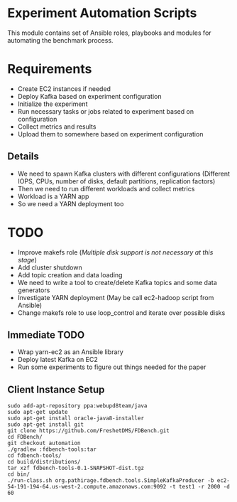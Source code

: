 # Experiment Automation Scripts

This module contains set of Ansible roles, playbooks and modules for automating the benchmark process.

# Requirements

* Create EC2 instances if needed
* Deploy Kafka based on experiment configuration
* Initialize the experiment
* Run necessary tasks or jobs related to experiment based on configuration
* Collect metrics and results
* Upload them to somewhere based on experiment configuration

## Details

* We need to spawn Kafka clusters with different configurations (Different IOPS, CPUs, number of disks, default partitions, replication factors)
* Then we need to run different workloads and collect metrics
* Workload is a YARN app
* So we need a YARN deployment too

# TODO

* Improve makefs role (*Multiple disk support is not necessary at this stage*)
* Add cluster shutdown
* Add topic creation and data loading
* We need to write a tool to create/delete Kafka topics and some data generators
* Investigate YARN deployment (May be call ec2-hadoop script from Ansible)
* Change makefs role to use loop_control and iterate over possible disks

## Immediate TODO

* Wrap yarn-ec2 as an Ansible library
* Deploy latest Kafka on EC2
* Run some experiments to figure out things needed for the paper

## Client Instance Setup

```
sudo add-apt-repository ppa:webupd8team/java
sudo apt-get update
sudo apt-get install oracle-java8-installer
sudo apt-get install git
git clone https://github.com/FreshetDMS/FDBench.git
cd FDBench/
git checkout automation
./gradlew :fdbench-tools:tar
cd fdbench-tools/
cd build/distributions/
tar xzf fdbench-tools-0.1-SNAPSHOT-dist.tgz
cd bin/
./run-class.sh org.pathirage.fdbench.tools.SimpleKafkaProducer -b ec2-54-191-194-64.us-west-2.compute.amazonaws.com:9092 -t test1 -r 2000 -d 60
```